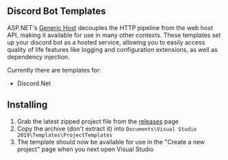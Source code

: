 ## Discord Bot Templates

ASP.NET's [Generic Host](https://docs.microsoft.com/en-us/aspnet/core/fundamentals/host/generic-host?view=aspnetcore-2.2) decouples the HTTP pipeline from the web host API, making it available for use in many other contexts. These templates set up your discord bot as a hosted service, allowing you to easily access quality of life features like logging and configuration extensions, as well as dependency injection. 

Currently there are templates for:

- Discord.Net

## Installing

1. Grab the latest zipped project file from the [releases](https://github.com/trinitrot0luene/DiscordBotTemplates/releases) page
2. Copy the archive (don't extract it) into `Documents\Visual Studio 2019\Templates\ProjectTemplates`
3. The template should now be available for use in the "Create a new project" page when you next open Visual Studio
